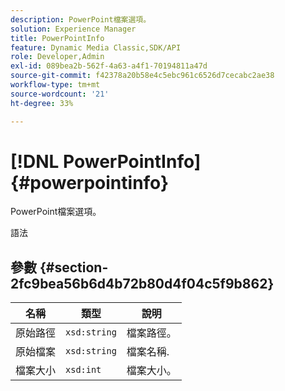 ```yaml
---
description: PowerPoint檔案選項。
solution: Experience Manager
title: PowerPointInfo
feature: Dynamic Media Classic,SDK/API
role: Developer,Admin
exl-id: 089bea2b-562f-4a63-a4f1-70194811a47d
source-git-commit: f42378a20b58e4c5ebc961c6526d7cecabc2ae38
workflow-type: tm+mt
source-wordcount: '21'
ht-degree: 33%

---
```


# [!DNL PowerPointInfo]{#powerpointinfo}

PowerPoint檔案選項。

語法

## 參數 {#section-2fc9bea56b6d4b72b80d4f04c5f9b862}

| 名稱 | 類型 | 說明 |
|---|---|---|
| 原始路徑 | `xsd:string` | 檔案路徑。 |
| 原始檔案 | `xsd:string` | 檔案名稱. |
| 檔案大小 | `xsd:int` | 檔案大小。 |
